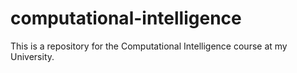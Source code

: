 # computational-intelligence
This is a repository for the Computational Intelligence course at my University.
